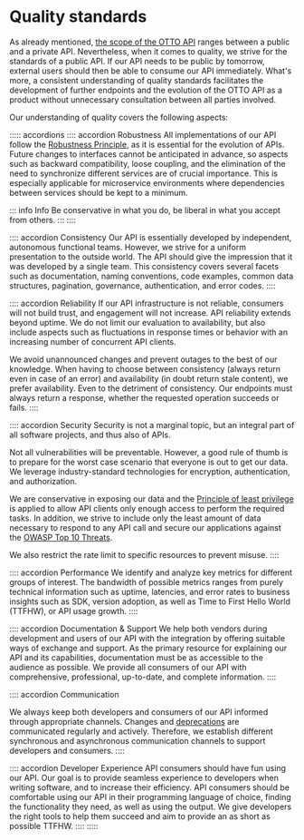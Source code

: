 # Quality standards

As already mentioned, [the scope of the OTTO API](/guidelines/core-principles/api-scope) ranges between a public and a private API.
Nevertheless, when it comes to quality, we strive for the standards of a public API.
If our API needs to be public by tomorrow, external users should then be able to consume our API immediately.
What's more, a consistent understanding of quality standards facilitates the development of further endpoints and the evolution of the OTTO API as a product without unnecessary consultation between all parties involved.

Our understanding of quality covers the following aspects:

::::: accordions
:::: accordion Robustness
All implementations of our API follow the [Robustness Principle](https://en.wikipedia.org/wiki/Robustness_principle), as it is essential for the evolution of APIs.
Future changes to interfaces cannot be anticipated in advance, so aspects such as backward compatibility, loose coupling, and the elimination of the need to synchronize different services are of crucial importance.
This is especially applicable for microservice environments where dependencies between services should be kept to a minimum.

::: info Info
Be conservative in what you do, be liberal in what you accept from others.
:::
::::

:::: accordion Consistency
Our API is essentially developed by independent, autonomous functional teams.
However, we strive for a uniform presentation to the outside world.
The API should give the impression that it was developed by a single team.
This consistency covers several facets such as documentation, naming conventions, code examples, common data structures, pagination, governance, authentication, and error codes.
::::

:::: accordion Reliability
If our API infrastructure is not reliable, consumers will not build trust, and engagement will not increase.
API reliability extends beyond uptime.
We do not limit our evaluation to availability, but also include aspects such as fluctuations in response times or behavior with an increasing number of concurrent API clients.

We avoid unannounced changes and prevent outages to the best of our knowledge.
When having to choose between consistency (always return even in case of an error) and availability (in doubt return stale content), we prefer availability. Even to the detriment of consistency.
Our endpoints must always return a response, whether the requested operation succeeds or fails.
::::

:::: accordion Security
Security is not a marginal topic, but an integral part of all software projects, and thus also of APIs.

Not all vulnerabilities will be preventable.
However, a good rule of thumb is to prepare for the worst case scenario that everyone is out to get our data.
We leverage industry-standard technologies for encryption, authentication, and authorization.

We are conservative in exposing our data and the [Principle of least privilege](https://en.wikipedia.org/wiki/Principle_of_least_privilege) is applied to allow API clients only enough access to perform the required tasks.
In addition, we strive to include only the least amount of data necessary to respond to any API call and secure our applications against the [OWASP Top 10 Threats](https://owasp.org/www-project-top-ten/).

We also restrict the rate limit to specific resources to prevent misuse.
::::

:::: accordion Performance
We identify and analyze key metrics for different groups of interest.
The bandwidth of possible metrics ranges from purely technical information such as uptime, latencies, and error rates to business insights such as SDK, version adoption, as well as Time to First Hello World (TTFHW), or API usage growth.
::::

:::: accordion Documentation & Support
We help both vendors during development and users of our API with the integration by offering suitable ways of exchange and support.
As the primary resource for explaining our API and its capabilities, documentation must be as accessible to the audience as possible.
We provide all consumers of our API with comprehensive, professional, up-to-date, and complete information.
::::

:::: accordion Communication

We always keep both developers and consumers of our API informed through appropriate channels.
Changes and [deprecations](/guidelines/rest-guidelines/compatibility#deprecation-of-http-apis) are communicated regularly and actively.
Therefore, we establish different synchronous and asynchronous communication channels to support developers and consumers.
::::

:::: accordion Developer Experience
API consumers should have fun using our API.
Our goal is to provide seamless experience to developers when writing software, and to increase their efficiency.
API consumers should be comfortable using our API in their programming language of choice, finding the functionality they need, as well as using the output.
We give developers the right tools to help them succeed and aim to provide an as short as possible TTFHW.
::::
:::::
